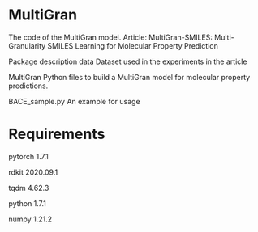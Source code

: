 # MultiGran
The code of the MultiGran model.
Article: MultiGran-SMILES: Multi-Granularity SMILES Learning for Molecular Property Prediction


Package description
data
Dataset used in the experiments in the article

MultiGran
Python files to build a MultiGran model for molecular property predictions.

BACE_sample.py
An example for usage

# Requirements

pytorch                   1.7.1

rdkit                     2020.09.1

tqdm                      4.62.3

python                    1.7.1

numpy                     1.21.2
